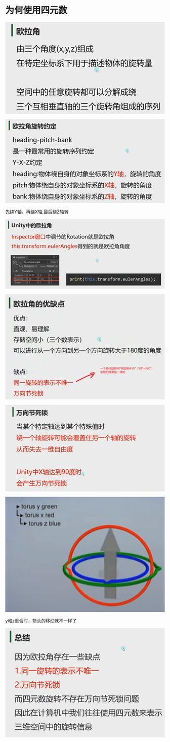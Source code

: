 # 为何使用四元数

![d8dfd17684dea6e18340a4239cc4cb8b.png](image/d8dfd17684dea6e18340a4239cc4cb8b.png)

![9727a16b60d3a1d50372b848818e198e.png](image/9727a16b60d3a1d50372b848818e198e.png)

先绕Y轴，再绕X轴,最后绕Z轴转

![aba265553f1f168698acd3198618bdde.png](image/aba265553f1f168698acd3198618bdde.png)

![c401771e40d10ea731aed85971e1b4ec.png](image/c401771e40d10ea731aed85971e1b4ec.png)

![c6efd66c10db2eb40c07d1a5a6306384.png](image/c6efd66c10db2eb40c07d1a5a6306384.png)

![a6c154cb332a1d1687b87412b6a97089.png](image/a6c154cb332a1d1687b87412b6a97089.png)

y和z重合时，箭头的移动就不一样了

![d7f068dcfd37f988109cd3e34bbdde94.png](image/d7f068dcfd37f988109cd3e34bbdde94.png)
